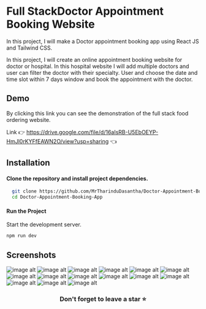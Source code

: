 # Full StackDoctor Appointment Booking Website

In this project, I will make a Doctor appointment booking app using React JS and Tailwind CSS.

In this project, I will create an online appointment booking website for doctor or hospital. In this hospital website I will add multiple doctors and user can filter the doctor with their specialty. User and choose the date and time slot within 7 days window and book the appointment with the doctor.

## Demo

By clicking this link you can see the demonstration of the full stack food ordering website.

Link 👉 https://drive.google.com/file/d/16aIsRB-U5EbOEYP-HmJl0rKYFfEAWN2O/view?usp=sharing 👈


## Installation

#### Clone the repository and install project dependencies.
```bash
  git clone https://github.com/MrTharinduDasantha/Doctor-Appointment-Booking-App.git
  cd Doctor-Appointment-Booking-App
```
#### Run the Project
Start the development server.
```bash
npm run dev
```

## Screenshots

![image alt](https://github.com/MrTharinduDasantha/Doctor-Appointment-Booking-App/blob/1af3def22bb6451b7369cb93fe9ebc85e4a3714a/Img%20-%201.png)
![image alt](https://github.com/MrTharinduDasantha/Doctor-Appointment-Booking-App/blob/1af3def22bb6451b7369cb93fe9ebc85e4a3714a/Img%20-%202.png)
![image alt](https://github.com/MrTharinduDasantha/Doctor-Appointment-Booking-App/blob/1af3def22bb6451b7369cb93fe9ebc85e4a3714a/Img%20-%203.png)
![image alt](https://github.com/MrTharinduDasantha/Doctor-Appointment-Booking-App/blob/1af3def22bb6451b7369cb93fe9ebc85e4a3714a/Img%20-%204.png)
![image alt](https://github.com/MrTharinduDasantha/Doctor-Appointment-Booking-App/blob/1af3def22bb6451b7369cb93fe9ebc85e4a3714a/Img%20-%205.png)
![image alt](https://github.com/MrTharinduDasantha/Doctor-Appointment-Booking-App/blob/1af3def22bb6451b7369cb93fe9ebc85e4a3714a/Img%20-%206.png)
![image alt](https://github.com/MrTharinduDasantha/Doctor-Appointment-Booking-App/blob/1af3def22bb6451b7369cb93fe9ebc85e4a3714a/Img%20-%207.png)
![image alt](https://github.com/MrTharinduDasantha/Doctor-Appointment-Booking-App/blob/1af3def22bb6451b7369cb93fe9ebc85e4a3714a/Img%20-%208.png)
![image alt](https://github.com/MrTharinduDasantha/Doctor-Appointment-Booking-App/blob/1af3def22bb6451b7369cb93fe9ebc85e4a3714a/Img%20-%208.png)
![image alt](https://github.com/MrTharinduDasantha/Doctor-Appointment-Booking-App/blob/1af3def22bb6451b7369cb93fe9ebc85e4a3714a/Img%20-%209.png)
![image alt](https://github.com/MrTharinduDasantha/Doctor-Appointment-Booking-App/blob/1af3def22bb6451b7369cb93fe9ebc85e4a3714a/Img%20-%2010.png)
![image alt](https://github.com/MrTharinduDasantha/Doctor-Appointment-Booking-App/blob/1af3def22bb6451b7369cb93fe9ebc85e4a3714a/Img%20-%2011.png)
![image alt](https://github.com/MrTharinduDasantha/Doctor-Appointment-Booking-App/blob/1af3def22bb6451b7369cb93fe9ebc85e4a3714a/Img%20-%2012.png)
![image alt](https://github.com/MrTharinduDasantha/Doctor-Appointment-Booking-App/blob/1af3def22bb6451b7369cb93fe9ebc85e4a3714a/Img%20-%2013.png)
![image alt](https://github.com/MrTharinduDasantha/Doctor-Appointment-Booking-App/blob/1af3def22bb6451b7369cb93fe9ebc85e4a3714a/Img%20-%2014.png)

<h3 align="center"> Don't forget to leave a star ⭐️ </h3>
